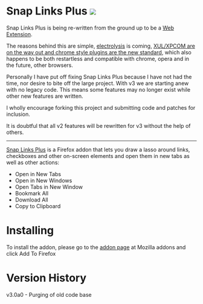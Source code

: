 # Snap Links Plus [![](http://img.shields.io/gratipay/cpriest.svg)](https://gratipay.com/cpriest)

Snap Links Plus is being re-written from the ground up to be a [Web Extension](https://developer.mozilla.org/en-US/Add-ons/WebExtensions).

The reasons behind this are simple, [electrolysis](https://wiki.mozilla.org/Electrolysis) is coming, [XUL/XPCOM are on the way out and chrome style plugins are the new standard](https://blog.mozilla.org/addons/2015/08/21/the-future-of-developing-firefox-add-ons/), which also happens to be both restartless and compatible with chrome, opera and in the future, other browsers.

Personally I have put off fixing Snap Links Plus because I have not had the time, nor desire to bite off the large project.  With v3 we are starting anew with no legacy code.  This means some features may no longer exist while other new features are written.

I wholly encourage forking this project and submitting code and patches for inclusion.

It is doubtful that all v2 features will be rewritten for v3 without the help of others.

----

[Snap Links Plus](https://addons.mozilla.org/en-US/firefox/addon/snaplinksplus/) is a Firefox addon that lets you draw a lasso around links, checkboxes and other on-screen elements and open them in new tabs as  well as other actions:

* Open in New Tabs
* Open in New Windows
* Open Tabs in New Window
* Bookmark All
* Download All
* Copy to Clipboard

# Installing
To install the addon, please go to the [addon page](https://addons.mozilla.org/en-US/firefox/addon/snaplinksplus/) at Mozilla addons and click Add To Firefox

# Version History

v3.0a0 - Purging of old code base
